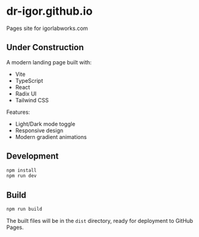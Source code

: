 # dr-igor.github.io

Pages site for igorlabworks.com

## Under Construction

A modern landing page built with:
- Vite
- TypeScript
- React
- Radix UI
- Tailwind CSS

Features:
- Light/Dark mode toggle
- Responsive design
- Modern gradient animations

## Development

```bash
npm install
npm run dev
```

## Build

```bash
npm run build
```

The built files will be in the `dist` directory, ready for deployment to GitHub Pages.

